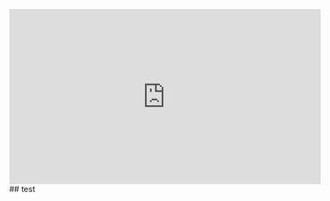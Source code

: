 <iframe width="560" height="315" src="https://www.youtube.com/embed/KhGWbt1dAKQ" title="YouTube video player" frameborder="0" allow="accelerometer; autoplay; clipboard-write; encrypted-media; gyroscope; picture-in-picture" allowfullscreen></iframe>
## test
